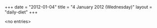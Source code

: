 +++
date = "2012-01-04"
title = "4 January 2012 (Wednesday)"
layout = "daily-diet"
+++


\<no entries\>
